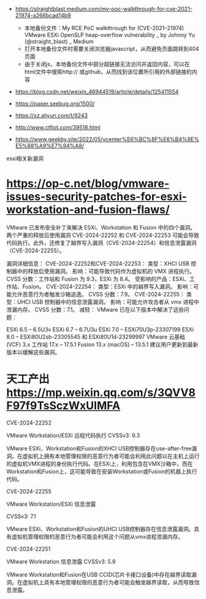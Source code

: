 - https://straightblast.medium.com/my-poc-walkthrough-for-cve-2021-21974-a266bcad14b9
  - 本地备份文件：My RCE PoC walkthrough for (CVE-2021–21974) VMware ESXi OpenSLP heap-overflow vulnerability _ by Johnny Yu (@straight_blast) _ Medium
  - 打开本地备份文件时需要关闭浏览器javascript，从而避免页面跳转到404页面
  - 由于关闭js，本地备份文件中部分超链接无法访问并返回内容，可以在html文件中搜索http:// 或github，从而找到该位置所引用的外部链接的内容

- https://blog.csdn.net/weixin_46944519/article/details/125411554

- https://paper.seebug.org/1500/

- https://xz.aliyun.com/t/9243

- http://www.ctfiot.com/39518.html

- https://www.geekby.site/2022/05/vcenter%E6%BC%8F%E6%B4%9E%E5%88%A9%E7%94%A8/


esxi相关新漏洞
# https://op-c.net/blog/vmware-issues-security-patches-for-esxi-workstation-and-fusion-flaws/
VMware 已发布安全补丁来解决 ESXi、Workstation 和 Fusion 中的四个漏洞。两个严重的释放后使用漏洞 CVE-2024-22252 和 CVE-2024-22253 可能会导致代码执行。此外，还修复了越界写入漏洞（CVE-2024-22254）和信息泄露漏洞（CVE-2024-22255）。

漏洞详细信息：
CVE-2024-22252和CVE-2024-22253：
类型：XHCI USB 控制器中的释放后使用漏洞。
影响：可能导致代码作为虚拟机的 VMX 进程执行。
CVSS 分数：工作站和 Fusion 为 9.3，ESXi 为 8.4。
受影响的产品：ESXi、工作站、Fusion。
CVE-2024-22254：
类型：ESXi 中的越界写入漏洞。
影响：可能允许恶意行为者触发沙箱逃逸。
CVSS 分数：7.9。
CVE-2024-22255：
类型：UHCI USB 控制器中的信息泄露漏洞。
影响：可能允许攻击者从 vmx 进程中泄漏内存。
CVSS 分数：7.1。
减轻：
VMware 已在以下版本中解决了这些问题：

ESXi 6.5 – 6.5U3v
ESXi 6.7 – 6.7U3u
ESXi 7.0 – ESXi70U3p-23307199
ESXi 8.0 – ESXi80U2sb-23305545 和 ESXi80U1d-23299997
VMware 云基础 (VCF) 3.x
工作站 17.x – 17.5.1
Fusion 13.x (macOS) – 13.5.1
建议用户更新到最新版本以缓解这些漏洞。


# 天工产出 https://mp.weixin.qq.com/s/3QVV8F97f9TsSczWxUIMFA

CVE-2024-22252

VMware Workstation/ESXi 远程代码执行
CVSSv3: 9.3

VMware ESXi、Workstation和Fusion的XHCI USB控制器存在use-after-free漏洞。在虚拟机上拥有本地管理权限的恶意行为者可能会利用此问题以在主机上运行的虚拟机VMX进程的身份执行代码。在ESXi上，利用包含在VMX沙箱中，而在Workstation和Fusion上，这可能导致在安装Workstation或Fusion的机器上执行代码。



CVE-2024-22255 

VMware Workstation/ESXi 信息泄露

CVSSv3: 7.1

VMware ESXi、Workstation和Fusion的UHCI USB控制器存在信息泄露漏洞。具有虚拟机管理权限的恶意行为者可能会利用这个问题从vmx进程泄漏内存。



CVE-2024-22251

VMware Workstation 信息泄露
CVSSv3: 5.9

VMware Workstation和Fusion在USB CCID(芯片卡接口设备)中存在越界读取漏洞。在虚拟机上具有本地管理权限的恶意行为者可能会触发越界读取，从而导致信息泄露。

